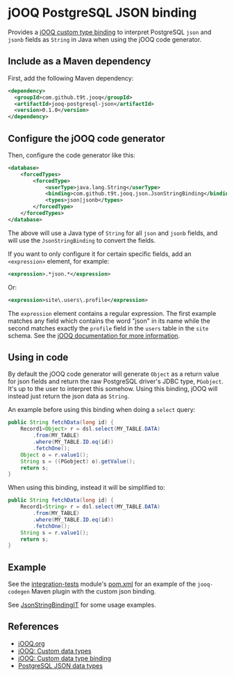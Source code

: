 # jOOQ PostgreSQL JSON binding
Provides a [jOOQ custom type binding](https://www.jooq.org/doc/3.11/manual/code-generation/custom-data-type-bindings/)
to interpret PostgreSQL `json` and `jsonb` fields as `String` in Java when using the jOOQ code generator.

## Include as a Maven dependency
First, add the following Maven dependency:

```xml
<dependency>
  <groupId>com.github.t9t.jooq</groupId>
  <artifactId>jooq-postgresql-json</artifactId>
  <version>0.1.0</version>
</dependency>
```

## Configure the jOOQ code generator
Then, configure the code generator like this:

```xml
<database>
    <forcedTypes>
        <forcedType>
            <userType>java.lang.String</userType>
            <binding>com.github.t9t.jooq.json.JsonStringBinding</binding>
            <types>json|jsonb</types>
        </forcedType>
    </forcedTypes>
</database>
```

The above will use a Java type of `String` for all `json` and `jsonb` fields, and will use the `JsonStringBinding`
to convert the fields.

If you want to only configure it for certain specific fields, add an `<expression>` element, for example:

```xml
<expression>.*json.*</expression>
```

Or:

```xml
<expression>site\.users\.profile</expression>
```

The `expression` element contains a regular expression. The first example matches any field which contains the word
"json" in its name while the second matches exactly the `profile` field in the `users` table in the `site` schema. See
the [jOOQ documentation for more information](https://www.jooq.org/doc/3.11/manual/code-generation/custom-data-types/).


## Using in code
By default the jOOQ code generator will generate `Object` as a return value for json fields and return the raw
PostgreSQL driver's JDBC type, `PGobject`. It's up to the user to interpret this somehow. Using this binding, jOOQ
will instead just return the json data as `String`.

An example before using this binding when doing a `select` query:
```java
public String fetchData(long id) {
    Record1<Object> r = dsl.select(MY_TABLE.DATA)
        .from(MY_TABLE)
        .where(MY_TABLE.ID.eq(id))
        .fetchOne();
    Object o = r.value1();
    String s = ((PGobject) o).getValue();
    return s;
}
```

When using this binding, instead it will be simplified to:
```java
public String fetchData(long id) {
    Record1<String> r = dsl.select(MY_TABLE.DATA)
        .from(MY_TABLE)
        .where(MY_TABLE.ID.eq(id))
        .fetchOne();
    String s = r.value1();
    return s;
}
```

## Example
See the [integration-tests](integration-tests) module's [pom.xml](integration-tests/pom.xml) for an example of the
`jooq-codegen` Maven plugin with the custom json binding.

See [JsonStringBindingIT](integration-tests/src/test/java/com/github/t9t/jooq/json/JsonStringBindingIT.java) for some
usage examples.


## References
- [jOOQ.org](https://www.jooq.org/)
- [jOOQ: Custom data types](https://www.jooq.org/doc/3.11/manual/code-generation/custom-data-types/)
- [jOOQ: Custom data type binding](https://www.jooq.org/doc/3.11/manual/code-generation/custom-data-type-bindings/)
- [PostgreSQL JSON data types](https://www.postgresql.org/docs/current/datatype-json.html)
